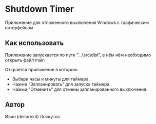 # Shutdown Timer

Приложение для отложенного выключения Windows с графическим интерфейсом.

## Как использовать
Приложение запускается по пути "...\src\dist", в нём нём необходимо открыть файл main

Откроется приложение в котором:
- Выбери часы и минуты для таймера.
- Нажми "Запланировать" для запуска таймера.
- Нажми "Отменить" для отмены запланированного выключения.

## Автор

Иван (deilpreint) Лоскутов
